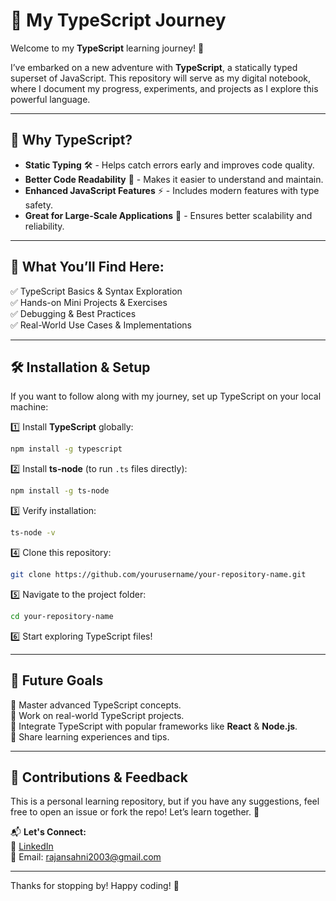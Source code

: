 # 🚀 My TypeScript Journey

Welcome to my **TypeScript** learning journey! 🎯

I’ve embarked on a new adventure with **TypeScript**, a statically typed superset of JavaScript. This repository will serve as my digital notebook, where I document my progress, experiments, and projects as I explore this powerful language.

---

## 📌 Why TypeScript?
- **Static Typing** 🛠️ - Helps catch errors early and improves code quality.
- **Better Code Readability** 📖 - Makes it easier to understand and maintain.
- **Enhanced JavaScript Features** ⚡ - Includes modern features with type safety.
- **Great for Large-Scale Applications** 🚀 - Ensures better scalability and reliability.

---

## 📂 What You’ll Find Here:
✅ TypeScript Basics & Syntax Exploration  
✅ Hands-on Mini Projects & Exercises  
✅ Debugging & Best Practices  
✅ Real-World Use Cases & Implementations  

---

## 🛠 Installation & Setup
If you want to follow along with my journey, set up TypeScript on your local machine:

1️⃣ Install **TypeScript** globally:
```sh
npm install -g typescript
```

2️⃣ Install **ts-node** (to run `.ts` files directly):
```sh
npm install -g ts-node
```

3️⃣ Verify installation:
```sh
ts-node -v
```

4️⃣ Clone this repository:
```sh
git clone https://github.com/yourusername/your-repository-name.git
```

5️⃣ Navigate to the project folder:
```sh
cd your-repository-name
```

6️⃣ Start exploring TypeScript files!

---

## 🚀 Future Goals
🔹 Master advanced TypeScript concepts.  
🔹 Work on real-world TypeScript projects.  
🔹 Integrate TypeScript with popular frameworks like **React** & **Node.js**.  
🔹 Share learning experiences and tips.  

---

## 🤝 Contributions & Feedback
This is a personal learning repository, but if you have any suggestions, feel free to open an issue or fork the repo! Let’s learn together. 🚀

📬 **Let's Connect:**  
🔗 [LinkedIn](https://www.linkedin.com/in/rajankumarsahni/)   
📧 Email: rajansahni2003@gmail.com

---

Thanks for stopping by! Happy coding! 🎉

